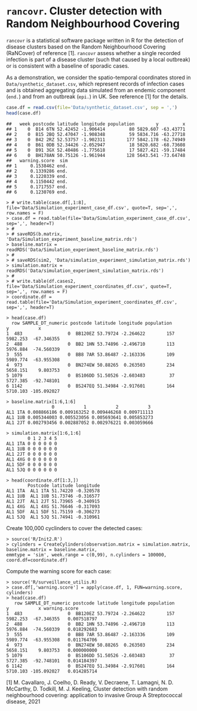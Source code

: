 `rancovr`. Cluster detection with Random Neighbourhood Covering
===============================================================

`rancovr` is a statistical software package written in R for the detection of disease clusters based on the Random Neighbourhood Covering (RaNCover) of reference \[1\]. `rancovr` assess whether a single recorded infection is part of a disease cluster (such that caused by a local outbreak) or is consistent with a baseline of sporadic cases.

As a demonstration, we consider the spatio-temporal coordinates stored in `Data/synthetic_dataset.csv`, which represent records of infection cases and is obtained aggregating data simulated from an endemic component (`end.`) and from an outbreak (`epi.`) in UK. See reference \[1\] for the details.

``` r
case.df = read.csv(file='Data/synthetic_dataset.csv', sep = ',')
head(case.df)
```

    ##   week postcode latitude longitude population        y         x
    ## 1    0  B14 6TN 52.42452 -1.906414         80 5829.607 -63.43771
    ## 2    0  B15 2BQ 52.47047 -1.908348         59 5834.716 -63.27718
    ## 3    0  B42 2RZ 52.53757 -1.902311        177 5842.178 -62.74949
    ## 4    0  B61 0DB 52.34426 -2.052947         18 5820.682 -68.73608
    ## 5    0  B91 3GX 52.40486 -1.775618         17 5827.421 -59.17484
    ## 6    0  BH178AN 50.75126 -1.961944        128 5643.541 -73.64748
    ##   warning.score  sim
    ## 1     0.1538462 end.
    ## 2     0.1339286 end.
    ## 3     0.1220339 end.
    ## 4     0.1150442 end.
    ## 5     0.1717557 end.
    ## 6     0.1230769 end.

    > # write.table(case.df[,1:8], file='Data/Simulation_experiment_case_df.csv', quote=T, sep=',', row.names = F)
    > case.df = read.table(file='Data/Simulation_experiment_case_df.csv',  sep=',', header=T) 
    > #
    > # saveRDS(b.matrix, 'Data/Simulation_experiment_baseline_matrix.rds')
    > baseline.matrix = readRDS('Data/Simulation_experiment_baseline_matrix.rds')
    > #
    > # saveRDS(sim2, 'Data/simulation_experiment_simulation_matrix.rds')
    > simulation.matrix = readRDS('Data/simulation_experiment_simulation_matrix.rds')
    > #
    > # write.table(df.cases2, file='Data/Simulation_experiment_coordinates_df.csv', quote=T, sep=',', row.names = F)
    > coordinate.df = read.table(file='Data/Simulation_experiment_coordinates_df.csv',  sep=',', header=T)

    > head(case.df)
      row SAMPLE_DT_numeric postcode latitude longitude population        y           x
    1  483                 0  BB120EZ 53.79724 -2.264622        157 5982.253  -67.346355
    2  488                 0  BB2 1HN 53.74896 -2.496710        113 5976.884  -74.560339
    3  555                 0  BB8 7AR 53.86487 -2.163336        109 5989.774  -63.955308
    4  973                 0  BN274EW 50.88265  0.263503        234 5658.151    9.803753
    5 1079                 0  BS106DD 51.50526 -2.603483         37 5727.385  -92.748101
    6 1142                 0  BS247EQ 51.34984 -2.917601        164 5710.103 -105.092027

    > baseline.matrix[1:6,1:6]
                     0           1           2           3
    AL1 1TA 0.008866186 0.009163252 0.009446268 0.009711113
    AL1 1UB 0.005344003 0.005523056 0.005693641 0.005853273
    AL1 2JT 0.002793456 0.002887052 0.002976221 0.003059666

    > simulation.matrix[1:6,1:6]
            0 1 2 3 4 5
    AL1 1TA 0 0 0 0 0 0
    AL1 1UB 0 0 0 0 0 0
    AL1 2JT 0 0 0 0 0 0
    AL1 4XG 0 0 0 0 0 0
    AL1 5DF 0 0 0 0 0 0
    AL1 5JQ 0 0 0 0 0 0

    > head(coordinate.df[1:3,])
            Postcode latitude longitude
    AL1 1TA  AL1 1TA 51.74220 -0.320578
    AL1 1UB  AL1 1UB 51.73746 -0.316577
    AL1 2JT  AL1 2JT 51.73965 -0.340915
    AL1 4XG  AL1 4XG 51.76646 -0.317093
    AL1 5DF  AL1 5DF 51.75159 -0.306273
    AL1 5JQ  AL1 5JQ 51.74941 -0.310961

Create 100,000 cyclinders to cover the detected cases:

    > source('R/Init2.R')
    > cylinders = CreateCylinders(observation.matrix = simulation.matrix, baseline.matrix = baseline.matrix,
    emmtype = 'sim', week.range = c(0,99), n.cylinders = 100000, coord.df=coordinate.df)

Compute the warning score for each case:

    > source('R/surveillance_utilis.R)
    > case.df[,'warning.score'] = apply(case.df, 1, FUN=warning.score, cylinders)
    > head(case.df)
       row SAMPLE_DT_numeric postcode latitude longitude population        y           x warning.score
    1  483                 0  BB120EZ 53.79724 -2.264622        157 5982.253  -67.346355   0.007518797
    2  488                 0  BB2 1HN 53.74896 -2.496710        113 5976.884  -74.560339   0.018292683
    3  555                 0  BB8 7AR 53.86487 -2.163336        109 5989.774  -63.955308   0.011764706
    4  973                 0  BN274EW 50.88265  0.263503        234 5658.151    9.803753   0.000000000
    5 1079                 0  BS106DD 51.50526 -2.603483         37 5727.385  -92.748101   0.014184397
    6 1142                 0  BS247EQ 51.34984 -2.917601        164 5710.103 -105.092027   0.014285714

\[1\] M. Cavallaro, J. Coelho, D. Ready, V. Decraene, T. Lamagni, N. D. McCarthy, D. Todkill, M. J. Keeling, Cluster detection with random neighbourhood covering: application to invasive Group A Streptococcal disease, 2021
